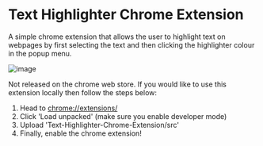 # Text Highlighter Chrome Extension
A simple chrome extension that allows the user to highlight text on webpages by first selecting the text and then clicking the highlighter colour in the popup menu.


![image](https://user-images.githubusercontent.com/109339363/210470396-e227db4a-2057-42ab-8887-0b51e11e9c7d.png)


Not released on the chrome web store. If you would like to use this extension locally then follow the steps below: 
1. Head to [chrome://extensions/](chrome://extensions/)
2. Click 'Load unpacked' (make sure you enable developer mode)
3. Upload 'Text-Highlighter-Chrome-Extension/src' 
4. Finally, enable the chrome extension!
